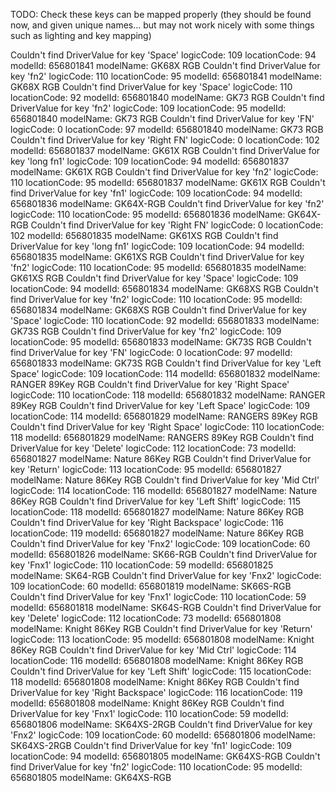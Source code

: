 TODO: Check these keys can be mapped properly (they should be found now, and given unique names... but may not work nicely with some things such as lighting and key mapping)

Couldn't find DriverValue for key 'Space' logicCode: 109 locationCode: 94 modelId: 656801841 modelName: GK68X RGB
Couldn't find DriverValue for key 'fn2' logicCode: 110 locationCode: 95 modelId: 656801841 modelName: GK68X RGB
Couldn't find DriverValue for key 'Space' logicCode: 110 locationCode: 92 modelId: 656801840 modelName: GK73 RGB
Couldn't find DriverValue for key 'fn2' logicCode: 109 locationCode: 95 modelId: 656801840 modelName: GK73 RGB
Couldn't find DriverValue for key 'FN' logicCode: 0 locationCode: 97 modelId: 656801840 modelName: GK73 RGB
Couldn't find DriverValue for key 'Right FN' logicCode: 0 locationCode: 102 modelId: 656801837 modelName: GK61X RGB
Couldn't find DriverValue for key 'long fn1' logicCode: 109 locationCode: 94 modelId: 656801837 modelName: GK61X RGB
Couldn't find DriverValue for key 'fn2' logicCode: 110 locationCode: 95 modelId: 656801837 modelName: GK61X RGB
Couldn't find DriverValue for key 'fn1' logicCode: 109 locationCode: 94 modelId: 656801836 modelName: GK64X-RGB
Couldn't find DriverValue for key 'fn2' logicCode: 110 locationCode: 95 modelId: 656801836 modelName: GK64X-RGB
Couldn't find DriverValue for key 'Right FN' logicCode: 0 locationCode: 102 modelId: 656801835 modelName: GK61XS RGB
Couldn't find DriverValue for key 'long fn1' logicCode: 109 locationCode: 94 modelId: 656801835 modelName: GK61XS RGB
Couldn't find DriverValue for key 'fn2' logicCode: 110 locationCode: 95 modelId: 656801835 modelName: GK61XS RGB
Couldn't find DriverValue for key 'Space' logicCode: 109 locationCode: 94 modelId: 656801834 modelName: GK68XS RGB
Couldn't find DriverValue for key 'fn2' logicCode: 110 locationCode: 95 modelId: 656801834 modelName: GK68XS RGB
Couldn't find DriverValue for key 'Space' logicCode: 110 locationCode: 92 modelId: 656801833 modelName: GK73S RGB
Couldn't find DriverValue for key 'fn2' logicCode: 109 locationCode: 95 modelId: 656801833 modelName: GK73S RGB
Couldn't find DriverValue for key 'FN' logicCode: 0 locationCode: 97 modelId: 656801833 modelName: GK73S RGB
Couldn't find DriverValue for key 'Left Space' logicCode: 109 locationCode: 114 modelId: 656801832 modelName: RANGER 89Key RGB
Couldn't find DriverValue for key 'Right Space' logicCode: 110 locationCode: 118 modelId: 656801832 modelName: RANGER 89Key RGB
Couldn't find DriverValue for key 'Left Space' logicCode: 109 locationCode: 114 modelId: 656801829 modelName: RANGERS 89Key RGB
Couldn't find DriverValue for key 'Right Space' logicCode: 110 locationCode: 118 modelId: 656801829 modelName: RANGERS 89Key RGB
Couldn't find DriverValue for key 'Delete' logicCode: 112 locationCode: 73 modelId: 656801827 modelName: Nature 86Key RGB
Couldn't find DriverValue for key 'Return' logicCode: 113 locationCode: 95 modelId: 656801827 modelName: Nature 86Key RGB
Couldn't find DriverValue for key 'Mid Ctrl' logicCode: 114 locationCode: 116 modelId: 656801827 modelName: Nature 86Key RGB
Couldn't find DriverValue for key 'Left Shift' logicCode: 115 locationCode: 118 modelId: 656801827 modelName: Nature 86Key RGB
Couldn't find DriverValue for key 'Right Backspace' logicCode: 116 locationCode: 119 modelId: 656801827 modelName: Nature 86Key RGB
Couldn't find DriverValue for key 'Fnx2' logicCode: 109 locationCode: 60 modelId: 656801826 modelName: SK66-RGB
Couldn't find DriverValue for key 'Fnx1' logicCode: 110 locationCode: 59 modelId: 656801825 modelName: SK64-RGB
Couldn't find DriverValue for key 'Fnx2' logicCode: 109 locationCode: 60 modelId: 656801819 modelName: SK66S-RGB
Couldn't find DriverValue for key 'Fnx1' logicCode: 110 locationCode: 59 modelId: 656801818 modelName: SK64S-RGB
Couldn't find DriverValue for key 'Delete' logicCode: 112 locationCode: 73 modelId: 656801808 modelName: Knight 86Key RGB
Couldn't find DriverValue for key 'Return' logicCode: 113 locationCode: 95 modelId: 656801808 modelName: Knight 86Key RGB
Couldn't find DriverValue for key 'Mid Ctrl' logicCode: 114 locationCode: 116 modelId: 656801808 modelName: Knight 86Key RGB
Couldn't find DriverValue for key 'Left Shift' logicCode: 115 locationCode: 118 modelId: 656801808 modelName: Knight 86Key RGB
Couldn't find DriverValue for key 'Right Backspace' logicCode: 116 locationCode: 119 modelId: 656801808 modelName: Knight 86Key RGB
Couldn't find DriverValue for key 'Fnx1' logicCode: 110 locationCode: 59 modelId: 656801806 modelName: SK64XS-2RGB
Couldn't find DriverValue for key 'Fnx2' logicCode: 109 locationCode: 60 modelId: 656801806 modelName: SK64XS-2RGB
Couldn't find DriverValue for key 'fn1' logicCode: 109 locationCode: 94 modelId: 656801805 modelName: GK64XS-RGB
Couldn't find DriverValue for key 'fn2' logicCode: 110 locationCode: 95 modelId: 656801805 modelName: GK64XS-RGB